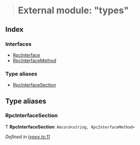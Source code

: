 > # External module: "types"

## Index

### Interfaces

* [RpcInterface](../interfaces/_types_.rpcinterface.md)
* [RpcInterfaceMethod](../interfaces/_types_.rpcinterfacemethod.md)

### Type aliases

* [RpcInterfaceSection](_types_.md#rpcinterfacesection)

## Type aliases

###  RpcInterfaceSection

Ƭ **RpcInterfaceSection**: *`Record<string, RpcInterfaceMethod>`*

*Defined in [types.ts:11](https://github.com/polkadot-js/api/blob/6999f8c/packages/rpc-core/src/types.ts#L11)*